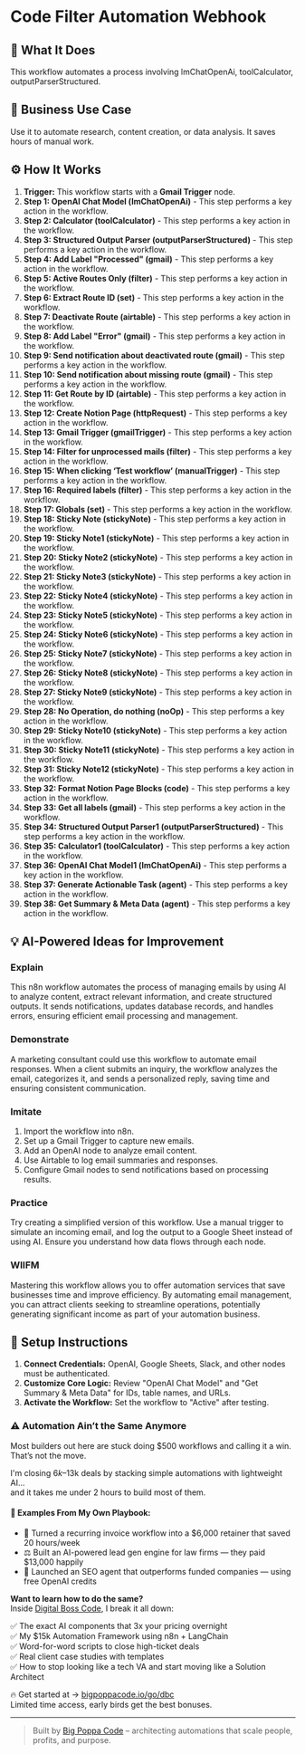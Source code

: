 # Code Filter Automation Webhook

## 🚀 What It Does
This workflow automates a process involving lmChatOpenAi, toolCalculator, outputParserStructured.

## 💼 Business Use Case
Use it to automate research, content creation, or data analysis. It saves hours of manual work.

## ⚙️ How It Works
1.  **Trigger:** This workflow starts with a **Gmail Trigger** node.
2. **Step 1: OpenAI Chat Model (lmChatOpenAi)** - This step performs a key action in the workflow.
3. **Step 2: Calculator (toolCalculator)** - This step performs a key action in the workflow.
4. **Step 3: Structured Output Parser (outputParserStructured)** - This step performs a key action in the workflow.
5. **Step 4: Add Label "Processed" (gmail)** - This step performs a key action in the workflow.
6. **Step 5: Active Routes Only (filter)** - This step performs a key action in the workflow.
7. **Step 6: Extract Route ID (set)** - This step performs a key action in the workflow.
8. **Step 7: Deactivate Route (airtable)** - This step performs a key action in the workflow.
9. **Step 8: Add Label "Error" (gmail)** - This step performs a key action in the workflow.
10. **Step 9: Send notification about deactivated route (gmail)** - This step performs a key action in the workflow.
11. **Step 10: Send notification about missing route (gmail)** - This step performs a key action in the workflow.
12. **Step 11: Get Route by ID (airtable)** - This step performs a key action in the workflow.
13. **Step 12: Create Notion Page (httpRequest)** - This step performs a key action in the workflow.
14. **Step 13: Gmail Trigger (gmailTrigger)** - This step performs a key action in the workflow.
15. **Step 14: Filter for unprocessed mails (filter)** - This step performs a key action in the workflow.
16. **Step 15: When clicking ‘Test workflow’ (manualTrigger)** - This step performs a key action in the workflow.
17. **Step 16: Required labels (filter)** - This step performs a key action in the workflow.
18. **Step 17: Globals (set)** - This step performs a key action in the workflow.
19. **Step 18: Sticky Note (stickyNote)** - This step performs a key action in the workflow.
20. **Step 19: Sticky Note1 (stickyNote)** - This step performs a key action in the workflow.
21. **Step 20: Sticky Note2 (stickyNote)** - This step performs a key action in the workflow.
22. **Step 21: Sticky Note3 (stickyNote)** - This step performs a key action in the workflow.
23. **Step 22: Sticky Note4 (stickyNote)** - This step performs a key action in the workflow.
24. **Step 23: Sticky Note5 (stickyNote)** - This step performs a key action in the workflow.
25. **Step 24: Sticky Note6 (stickyNote)** - This step performs a key action in the workflow.
26. **Step 25: Sticky Note7 (stickyNote)** - This step performs a key action in the workflow.
27. **Step 26: Sticky Note8 (stickyNote)** - This step performs a key action in the workflow.
28. **Step 27: Sticky Note9 (stickyNote)** - This step performs a key action in the workflow.
29. **Step 28: No Operation, do nothing (noOp)** - This step performs a key action in the workflow.
30. **Step 29: Sticky Note10 (stickyNote)** - This step performs a key action in the workflow.
31. **Step 30: Sticky Note11 (stickyNote)** - This step performs a key action in the workflow.
32. **Step 31: Sticky Note12 (stickyNote)** - This step performs a key action in the workflow.
33. **Step 32: Format Notion Page Blocks (code)** - This step performs a key action in the workflow.
34. **Step 33: Get all labels (gmail)** - This step performs a key action in the workflow.
35. **Step 34: Structured Output Parser1 (outputParserStructured)** - This step performs a key action in the workflow.
36. **Step 35: Calculator1 (toolCalculator)** - This step performs a key action in the workflow.
37. **Step 36: OpenAI Chat Model1 (lmChatOpenAi)** - This step performs a key action in the workflow.
38. **Step 37: Generate Actionable Task (agent)** - This step performs a key action in the workflow.
39. **Step 38: Get Summary & Meta Data (agent)** - This step performs a key action in the workflow.

## 💡 AI-Powered Ideas for Improvement
### Explain
This n8n workflow automates the process of managing emails by using AI to analyze content, extract relevant information, and create structured outputs. It sends notifications, updates database records, and handles errors, ensuring efficient email processing and management.

### Demonstrate
A marketing consultant could use this workflow to automate email responses. When a client submits an inquiry, the workflow analyzes the email, categorizes it, and sends a personalized reply, saving time and ensuring consistent communication.

### Imitate
1. Import the workflow into n8n.
2. Set up a Gmail Trigger to capture new emails.
3. Add an OpenAI node to analyze email content.
4. Use Airtable to log email summaries and responses.
5. Configure Gmail nodes to send notifications based on processing results.

### Practice
Try creating a simplified version of this workflow. Use a manual trigger to simulate an incoming email, and log the output to a Google Sheet instead of using AI. Ensure you understand how data flows through each node.

### WIIFM
Mastering this workflow allows you to offer automation services that save businesses time and improve efficiency. By automating email management, you can attract clients seeking to streamline operations, potentially generating significant income as part of your automation business.

## 🔧 Setup Instructions
1. **Connect Credentials:** OpenAI, Google Sheets, Slack, and other nodes must be authenticated.
2. **Customize Core Logic:** Review "OpenAI Chat Model" and "Get Summary & Meta Data" for IDs, table names, and URLs.
3. **Activate the Workflow:** Set the workflow to "Active" after testing.

### ⚠️ Automation Ain’t the Same Anymore

Most builders out here are stuck doing $500 workflows and calling it a win.  
That’s not the move.  

I'm closing $6k–$13k deals by stacking simple automations with lightweight AI...  
and it takes me under 2 hours to build most of them.

#### 🧠 Examples From My Own Playbook:
- 🔁 Turned a recurring invoice workflow into a $6,000 retainer that saved 20 hours/week  
- ⚖️ Built an AI-powered lead gen engine for law firms — they paid $13,000 happily  
- 🚀 Launched an SEO agent that outperforms funded companies — using free OpenAI credits  

**Want to learn how to do the same?**  
Inside [Digital Boss Code](https://bigpoppacode.io/go/dbc), I break it all down:

✅ The exact AI components that 3x your pricing overnight  
✅ My $15k Automation Framework using n8n + LangChain  
✅ Word-for-word scripts to close high-ticket deals  
✅ Real client case studies with templates  
✅ How to stop looking like a tech VA and start moving like a Solution Architect  

🔥 Get started at → [bigpoppacode.io/go/dbc](https://bigpoppacode.io/go/dbc)  
Limited time access, early birds get the best bonuses.

---
> Built by [Big Poppa Code](https://bigpoppacode.io) – architecting automations that scale people, profits, and purpose.
